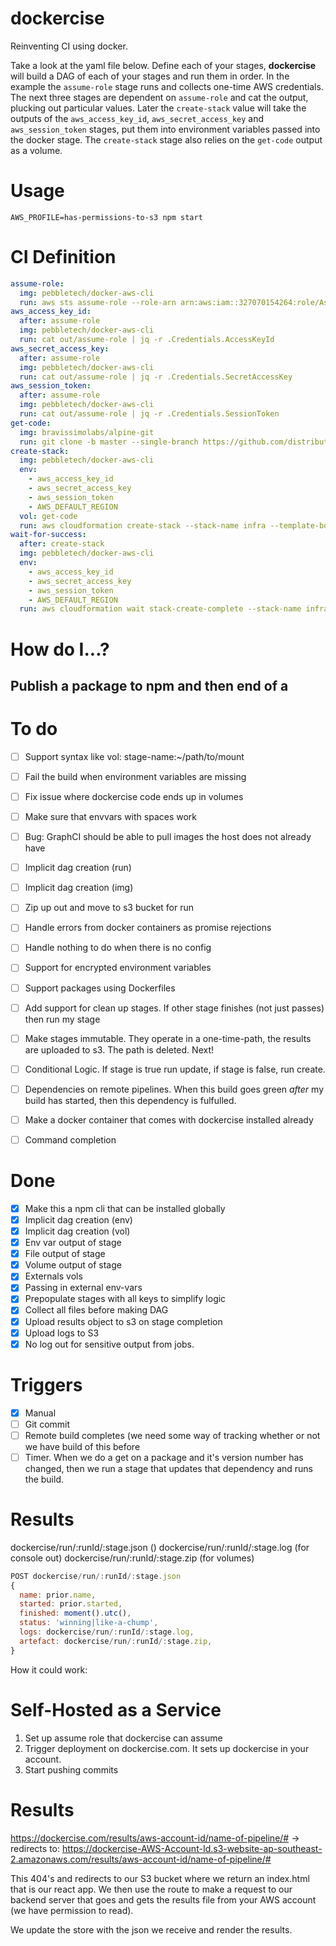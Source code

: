 # dockercise

Reinventing CI using docker.

Take a look at the yaml file below. Define each of your stages, **dockercise** will build a DAG of each of your stages and run them in order. In the example the `assume-role` stage runs and collects one-time AWS credentials. The next three stages are dependent on `assume-role` and cat the output, plucking out particular values. Later the `create-stack` value will take the outputs of the `aws_access_key_id`, `aws_secret_access_key` and `aws_session_token` stages, put them into environment variables passed into the docker stage. The `create-stack` stage also relies on the `get-code` output as a volume.

# Usage
`AWS_PROFILE=has-permissions-to-s3 npm start`

# CI Definition

```yaml
assume-role:
  img: pebbletech/docker-aws-cli
  run: aws sts assume-role --role-arn arn:aws:iam::327070154264:role/AssumeThis --role-session-name deploy
aws_access_key_id:
  after: assume-role
  img: pebbletech/docker-aws-cli
  run: cat out/assume-role | jq -r .Credentials.AccessKeyId
aws_secret_access_key:
  after: assume-role
  img: pebbletech/docker-aws-cli
  run: cat out/assume-role | jq -r .Credentials.SecretAccessKey
aws_session_token:
  after: assume-role
  img: pebbletech/docker-aws-cli
  run: cat out/assume-role | jq -r .Credentials.SessionToken
get-code:
  img: bravissimolabs/alpine-git
  run: git clone -b master --single-branch https://github.com/distributedlife/dockercise.git get-code
create-stack:
  img: pebbletech/docker-aws-cli
  env:
    - aws_access_key_id
    - aws_secret_access_key
    - aws_session_token
    - AWS_DEFAULT_REGION
  vol: get-code
  run: aws cloudformation create-stack --stack-name infra --template-body file://get-code/example.yaml
wait-for-success:
  after: create-stack
  img: pebbletech/docker-aws-cli
  env:
    - aws_access_key_id
    - aws_secret_access_key
    - aws_session_token
    - AWS_DEFAULT_REGION
  run: aws cloudformation wait stack-create-complete --stack-name infra
```

# How do I...?
## Publish a package to npm and then end of a

# To do
- [ ] Support syntax like vol: stage-name:~/path/to/mount
- [ ] Fail the build when environment variables are missing
- [ ] Fix issue where dockercise code ends up in volumes
- [ ] Make sure that envvars with spaces work
- [ ] Bug: GraphCI should be able to pull images the host does not already have
- [ ] Implicit dag creation (run)
- [ ] Implicit dag creation (img)
- [ ] Zip up out and move to s3 bucket for run
- [ ] Handle errors from docker containers as promise rejections
- [ ] Handle nothing to do when there is no config
- [ ] Support for encrypted environment variables
- [ ] Support packages using Dockerfiles
- [ ] Add support for clean up stages. If other stage finishes (not just passes) then run my stage
- [ ] Make stages immutable. They operate in a one-time-path, the results are uploaded to s3. The path is deleted. Next!
- [ ] Conditional Logic. If stage is true run update, if stage is false, run create.
- [ ] Dependencies on remote pipelines. When this build goes green _after_ my build has started, then this dependency is fulfulled.
- [ ] Make a docker container that comes with dockercise installed already
- [ ] Command completion


# Done
- [x] Make this a npm cli that can be installed globally
- [x] Implicit dag creation (env)
- [x] Implicit dag creation (vol)
- [x] Env var output of stage
- [x] File output of stage
- [x] Volume output of stage
- [x] Externals vols
- [x] Passing in external env-vars
- [x] Prepopulate stages with all keys to simplify logic
- [x] Collect all files before making DAG
- [x] Upload results object to s3 on stage completion
- [x] Upload logs to S3
- [x] No log out for sensitive output from jobs.

# Triggers
- [x] Manual
- [ ] Git commit
- [ ] Remote build completes (we need some way of tracking whether or not we have build of this before
- [ ] Timer. When we do a get on a package and it's version number has changed, then we run a stage that updates that dependency and runs the build.

# Results

dockercise/run/:runId/:stage.json ()
dockercise/run/:runId/:stage.log (for console out)
dockercise/run/:runId/:stage.zip (for volumes)

```javascript
POST dockercise/run/:runId/:stage.json
{
  name: prior.name,
  started: prior.started,
  finished: moment().utc(),
  status: 'winning|like-a-chump',
  logs: dockercise/run/:runId/:stage.log,
  artefact: dockercise/run/:runId/:stage.zip,
}
```


How it could work:

# Self-Hosted as a Service
1. Set up assume role that dockercise can assume
2. Trigger deployment on dockercise.com. It sets up dockercise in your account.
3. Start pushing commits


# Results
https://dockercise.com/results/aws-account-id/name-of-pipeline/# -> redirects to:
https://dockercise-AWS-Account-Id.s3-website-ap-southeast-2.amazonaws.com/results/aws-account-id/name-of-pipeline/#

This 404's and redirects to our S3 bucket where we return an index.html that is our react app. We then use the route to make a request to our backend server that goes and gets the results file from your AWS account (we have permission to read).

We update the store with the json we receive and render the results.
